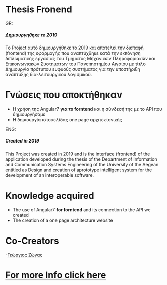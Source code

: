 # Thesis Fronend
GR:
##### Δημιουργηθηκε το 2019 
Το Project αυτό δημιουργήθηκε το 2019 και αποτελεί την διεπαφή (frontend) της εφαρμογής που αναπτύχθηκε κατά την εκπόνηση διπλωματικής εργασίας του Τμήματος Μηχανικών Πληροφοριακών και Επικοινωνιακών Συστημάτων του Πανεπηστημίου Αιγαίου με τίτλο Δημιουργία πρότυπου ευφυούς συστήματος για την υποστήριξη ανάπτυξης δια-λειτουργικού 
λογισμικού.

# Γνώσεις που αποκτήθηκαν 
  - Η χρήση της Angular7 **για το forntend** και η σύνδεσή της με το API που δημιουργήσαμε
  - Η δημιουργία ιστοσελίδας one page αρχιτεκτονικής

ENG:
##### Created in 2019
This Project was created in 2019 and is the interface (frontend) of the application developed during the thesis of the Department of Information and Communication Systems Engineering of the University of the Aegean entitled as Design and creation of aprototype intelligent system for the development of an interoperable software.

# Knowledge acquired
  - The use of Angular7  **for forntend** and its connection to the API we created
  - The creation of a one page architecture website  
  
# Co-Creators
  -[Γεώργιος Ζώγας](https://github.com/gzogas)
  
# [For more Info click here](https://drive.google.com/file/d/1d_mVLOCvXuduwAe4gcMJ79vhOKdLjOih/view?usp=sharing)
